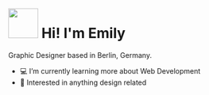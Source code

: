 # <img src="https://www.icegif.com/wp-content/uploads/2022/08/icegif-839.gif" width=60px> Hi! I'm Emily 
Graphic Designer based in Berlin, Germany. 

- 💻 I’m currently learning more about Web Development
- 🎨 Interested in anything design related

<!--
**emilyraspe/emilyraspe** is a ✨ _special_ ✨ repository because its `README.md` (this file) appears on your GitHub profile.

Here are some ideas to get you started:

- 🔭 I’m currently working on ...
- 🌱 I’m currently learning ...
- 👯 I’m looking to collaborate on ...
- 🤔 I’m looking for help with ...
- 💬 Ask me about ...
- 📫 How to reach me: ...
- 😄 Pronouns: ...
- ⚡ Fun fact: ...
-->

